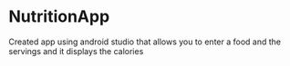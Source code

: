 # NutritionApp
Created app using android studio that allows you to enter a food and the servings and it displays the calories
